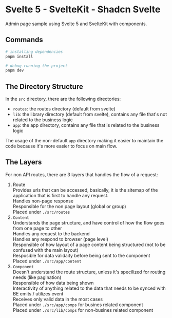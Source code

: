 # Svelte 5 - SvelteKit - Shadcn Svelte

Admin page sample using Svelte 5 and SvelteKit with components.

## Commands

```sh
# installing dependencies
pnpm install

# debug-running the project 
pnpm dev

```

## The Directory Structure
In the `src` directory, there are the following directories:
- `routes`: the routes directory (default from svelte)
- `lib`: the library directory (default from svelte), contains any file that's not related to the business logic
- `app`:  the app directory, contains any file that is related to the business logic

The usage of the non-default `app` directory making it easier to maintain the code because it's more easier to focus on main flow.

## The Layers
For non API routes, there are 3 layers that handles the flow of a request: 
1.	Route<br />
	Provides urls that can be accessed, basically, it is the sitemap of the application that is first to handle any request.<br />
	Handles non-page response<br />
	Responsible for the non page layout (global or group)<br />
	Placed under `./src/routes`<br />
2.	`Content`<br />
	Understands the page structure, and have control of how the flow goes from one page to other<br />
	Handles any request to the backend<br />
	Handles any respond to browser (page level)<br />
	Responsible of how layout of a page content being structured (not to be confused with the main layout)<br />
	Resposible for data validaity before being sent to the component<br />
	Placed under `./src/app/content` <br /> 
3.	`Component`<br />
	Doesn't understand the route structure, unless it's specilized for routing needs (like pagination)<br />
	Responsible of how data being shown<br />
	Interactivity of anything related to the data that needs to be synced with BE emits / utilizes event <br />
	Receives only valid data in the most cases<br />
	Placed under `./src/app/comps` for busines related component<br />
	Placed under `./src/lib/comps` for non-busines related component<br />

